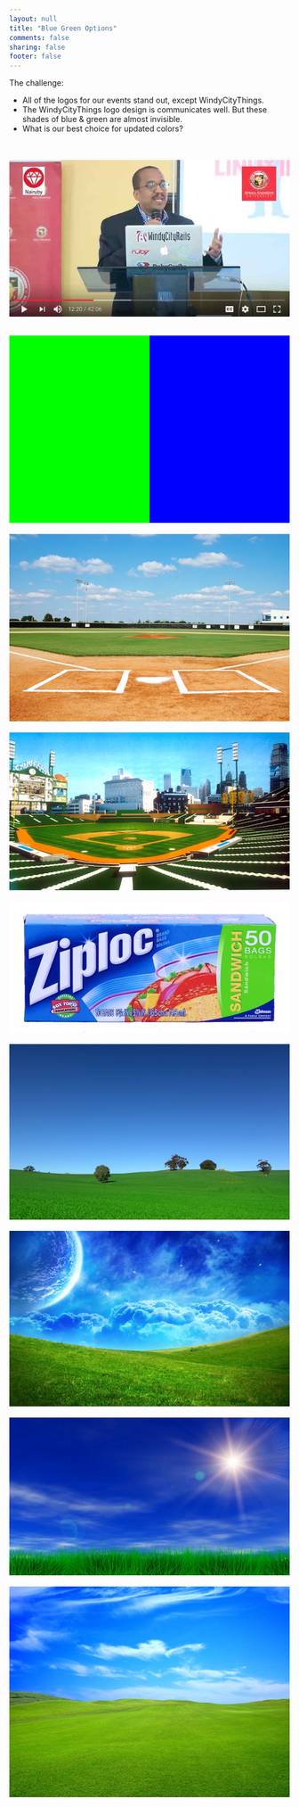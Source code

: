 ```yaml
---
layout: null
title: "Blue Green Options"
comments: false
sharing: false
footer: false
---
```


The challenge:

* All of the logos for our events stand out, except WindyCityThings.
* The WindyCityThings logo design is communicates well. But these shades of blue & green are almost invisible.
* What is our best choice for updated colors?

<br/>&nbsp;<br/>
<img src="/images/wct_logo_colors/wct_color_options.jpg">
<br/>&nbsp;<br/>

<img src="/images/wct_logo_colors/chroma_green_blue.jpg">
<br/>&nbsp;<br/>

<img src="/images/wct_logo_colors/baseball_1.jpg">
<br/>&nbsp;<br/>

<img src="/images/wct_logo_colors/baseball_2.jpg">
<br/>&nbsp;<br/>

<img src="/images/wct_logo_colors/zipbag.jpg">
<br/>&nbsp;<br/>

<img src="/images/wct_logo_colors/grass_1.jpg">
<br/>&nbsp;<br/>

<img src="/images/wct_logo_colors/grass_2.jpg">
<br/>&nbsp;<br/>

<img src="/images/wct_logo_colors/grass_3.jpg">
<br/>&nbsp;<br/>

<img src="/images/wct_logo_colors/grass_4.jpg">
<br/>&nbsp;<br/>

